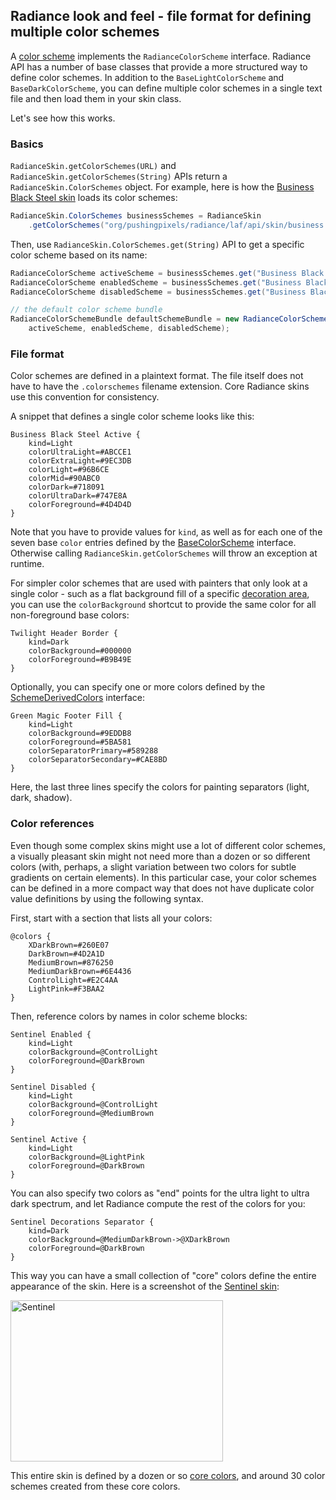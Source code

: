 ## Radiance look and feel - file format for defining multiple color schemes

A [color scheme](colorschemes.md) implements the `RadianceColorScheme` interface. Radiance API has a number of base classes that provide a more structured way to define color schemes. In addition to the `BaseLightColorScheme` and `BaseDarkColorScheme`, you can define multiple color schemes in a single text file and then load them in your skin class.

Let's see how this works.

### Basics

`RadianceSkin.getColorSchemes(URL)` and `RadianceSkin.getColorSchemes(String)` APIs return a `RadianceSkin.ColorSchemes` object. For example, here is how the [Business Black Steel skin](toneddown.md#business-black-steel) loads its color schemes:

```java
RadianceSkin.ColorSchemes businessSchemes = RadianceSkin
    .getColorSchemes("org/pushingpixels/radiance/laf/api/skin/business.colorschemes");
```

Then, use `RadianceSkin.ColorSchemes.get(String)` API to get a specific color scheme based on its name:

```java
RadianceColorScheme activeScheme = businessSchemes.get("Business Black Steel Active");
RadianceColorScheme enabledScheme = businessSchemes.get("Business Black Steel Enabled");
RadianceColorScheme disabledScheme = businessSchemes.get("Business Black Steel Disabled");

// the default color scheme bundle
RadianceColorSchemeBundle defaultSchemeBundle = new RadianceColorSchemeBundle(
    activeScheme, enabledScheme, disabledScheme);
```

### File format

Color schemes are defined in a plaintext format. The file itself does not have to have the `.colorschemes` filename extension. Core Radiance skins use this convention for consistency.

A snippet that defines a single color scheme looks like this:

```plaintext
Business Black Steel Active {
    kind=Light
    colorUltraLight=#ABCCE1
    colorExtraLight=#9EC3DB
    colorLight=#96B6CE
    colorMid=#90ABC0
    colorDark=#718091
    colorUltraDark=#747E8A
    colorForeground=#4D4D4D
}
```

Note that you have to provide values for `kind`, as well as for each one of the seven base `color` entries defined by the [BaseColorScheme](https://github.com/kirill-grouchnikov/radiance/blob/sunshine/laf/src/main/java/org/pushingpixels/radiance/laf/api/colorscheme/BaseColorScheme.java) interface. Otherwise calling `RadianceSkin.getColorSchemes` will throw an exception at runtime.

For simpler color schemes that are used with painters that only look at a single color - such as a flat background fill of a specific [decoration area](../painters/decoration.md), you can use the `colorBackground` shortcut to provide the same color for all non-foreground base colors:

```plaintext
Twilight Header Border {
    kind=Dark
    colorBackground=#000000
    colorForeground=#B9B49E
}
```

Optionally, you can specify one or more colors defined by the [SchemeDerivedColors](https://github.com/kirill-grouchnikov/radiance/blob/sunshine/laf/src/main/java/org/pushingpixels/radiance/laf/api/colorscheme/SchemeDerivedColors.java) interface:

```plaintext
Green Magic Footer Fill {
    kind=Light
    colorBackground=#9EDDB8
    colorForeground=#5BA581
    colorSeparatorPrimary=#589288
    colorSeparatorSecondary=#CAE8BD
}
```

Here, the last three lines specify the colors for painting separators (light, dark, shadow).

### Color references

Even though some complex skins might use a lot of different color schemes, a visually pleasant skin might not need more than a dozen or so different colors (with, perhaps, a slight variation between two colors for subtle gradients on certain elements). In this particular case, your color schemes can be defined in a more compact way that does not have duplicate color value definitions by using the following syntax.

First, start with a section that lists all your colors:

```plaintext
@colors {
    XDarkBrown=#260E07
    DarkBrown=#4D2A1D
    MediumBrown=#876250
    MediumDarkBrown=#6E4436
    ControlLight=#E2C4AA
    LightPink=#F3BAA2
}
```

Then, reference colors by names in color scheme blocks:
```plaintext
Sentinel Enabled {
    kind=Light
    colorBackground=@ControlLight
    colorForeground=@DarkBrown
}

Sentinel Disabled {
    kind=Light
    colorBackground=@ControlLight
    colorForeground=@MediumBrown
}

Sentinel Active {
    kind=Light
    colorBackground=@LightPink
    colorForeground=@DarkBrown
}
```

You can also specify two colors as "end" points for the ultra light to ultra dark spectrum, and let Radiance compute the rest of the colors for you:

```plaintext
Sentinel Decorations Separator {
    kind=Dark
    colorBackground=@MediumDarkBrown->@XDarkBrown
    colorForeground=@DarkBrown
}
```

This way you can have a small collection of "core" colors define the entire appearance of the skin. Here is a screenshot of the [Sentinel skin](toneddown.md#sentinel):

<img alt="Sentinel" src="https://raw.githubusercontent.com/kirill-grouchnikov/radiance/sunshine/docs/images/laf/skins/sentinel1.png" width="340" height="258">

This entire skin is defined by a dozen or so [core colors](https://github.com/kirill-grouchnikov/radiance/blob/sunshine/laf/src/main/resources/org/pushingpixels/radiance/laf/api/skin/sentinel.colorschemes), and around 30 color schemes created from these core colors.
